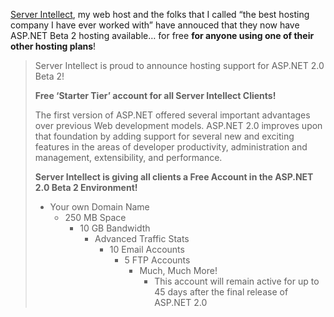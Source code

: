 <a href="http://www.serverintellect.com/host/duncanma/" target="_blank" class="broken_link">Server Intellect</a>, my web host and the folks that I called &#8220;the best hosting company I have ever worked with&#8221; have annouced that they now have ASP.NET Beta 2 hosting available&#8230; for free **for anyone using one of their other hosting plans**!

> Server Intellect is proud to announce hosting support for ASP.NET 2.0 Beta 2!
> 
> **Free &#8216;Starter Tier&#8217; account for all Server Intellect Clients!**
> 
> The first version of ASP.NET offered several important advantages over previous Web development models. ASP.NET 2.0 improves upon that foundation by adding support for several new and exciting features in the areas of developer productivity, administration and management, extensibility, and performance.
> 
> **Server Intellect is giving all clients a Free Account in the ASP.NET 2.0 Beta 2 Environment!**
> 
>   * Your own Domain Name 
>       * 250 MB Space 
>           * 10 GB Bandwidth 
>               * Advanced Traffic Stats 
>                   * 10 Email Accounts 
>                       * 5 FTP Accounts 
>                           * Much, Much More! 
>                               * This account will remain active for up to 45 days after the final release of ASP.NET 2.0